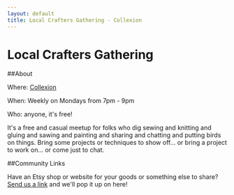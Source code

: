 ```yaml
---
layout: default
title: Local Crafters Gathering - Collexion
---
```


# Local Crafters Gathering

##About


Where: 
[Collexion](collexion)

When: Weekly on Mondays from 7pm - 9pm

Who: anyone, it's free!

It's a free and casual meetup for folks who dig sewing and knitting and gluing and sawing and painting and sharing and chatting and putting birds on things. Bring some projects or techniques to show off... or bring a project to work on... or come just to chat.



##Community Links


Have an Etsy shop or website for your goods or something else to share? 
[Send us a link](mailto:n@nikolaiwarner.com) and we'll pop it up on here!